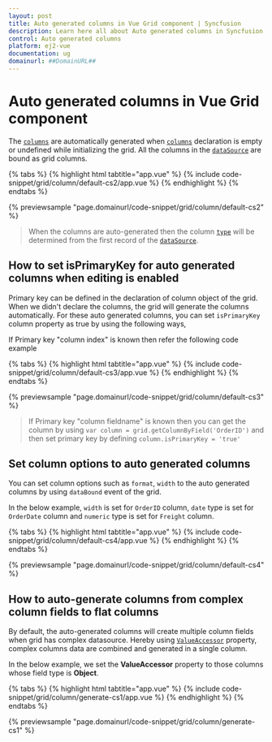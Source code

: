 ```yaml
---
layout: post
title: Auto generated columns in Vue Grid component | Syncfusion
description: Learn here all about Auto generated columns in Syncfusion Vue Grid component of Syncfusion Essential JS 2 and more.
control: Auto generated columns 
platform: ej2-vue
documentation: ug
domainurl: ##DomainURL##
---
```


# Auto generated columns in Vue Grid component

The [`columns`](https://ej2.syncfusion.com/vue/documentation/api/grid/column/) are automatically generated when [`columns`](https://ej2.syncfusion.com/vue/documentation/api/grid/column/) declaration is empty or undefined while initializing the grid. All the columns in the [`dataSource`](https://ej2.syncfusion.com/vue/documentation/api/grid/#datasource) are bound as grid columns.

{% tabs %}
{% highlight html tabtitle="app.vue" %}
{% include code-snippet/grid/column/default-cs2/app.vue %}
{% endhighlight %}
{% endtabs %}
        
{% previewsample "page.domainurl/code-snippet/grid/column/default-cs2" %}

> When the columns are auto-generated then the column [`type`](https://ej2.syncfusion.com/vue/documentation/api/grid/column/#type) will be determined from the first record of the [`dataSource`](https://ej2.syncfusion.com/vue/documentation/api/grid/#datasource).

## How to set isPrimaryKey for auto generated columns when editing is enabled

Primary key can be defined in the declaration of column object of the grid. When we didn't declare the columns, the grid will generate the columns automatically. For these auto generated columns, you can set `isPrimaryKey` column property as true by using the following ways,

If Primary key "column index" is known then refer the following code example

{% tabs %}
{% highlight html tabtitle="app.vue" %}
{% include code-snippet/grid/column/default-cs3/app.vue %}
{% endhighlight %}
{% endtabs %}
        
{% previewsample "page.domainurl/code-snippet/grid/column/default-cs3" %}

> If Primary key "column fieldname" is known then you can get the column by using `var column = grid.getColumnByField('OrderID')` and then set primary key by defining `column.isPrimaryKey = 'true'`

## Set column options to auto generated columns

You can set column options such as `format`, `width` to the auto generated columns by using `dataBound` event of the grid.

In the below example, `width` is set for `OrderID` column, `date` type is set for `OrderDate` column and `numeric` type is set for `Freight` column.

{% tabs %}
{% highlight html tabtitle="app.vue" %}
{% include code-snippet/grid/column/default-cs4/app.vue %}
{% endhighlight %}
{% endtabs %}
        
{% previewsample "page.domainurl/code-snippet/grid/column/default-cs4" %}

## How to auto-generate columns from complex column fields to flat columns

By default, the auto-generated columns will create multiple column fields when grid has complex datasource. Hereby using [`ValueAccessor`](https://ej2.syncfusion.com/vue/documentation/api/grid/valueAccessor) property, complex columns data are combined and generated in a single column.

In the below example, we set the **ValueAccessor** property to those columns whose field type is **Object**.

{% tabs %}
{% highlight html tabtitle="app.vue" %}
{% include code-snippet/grid/column/generate-cs1/app.vue %}
{% endhighlight %}
{% endtabs %}
        
{% previewsample "page.domainurl/code-snippet/grid/column/generate-cs1" %}
